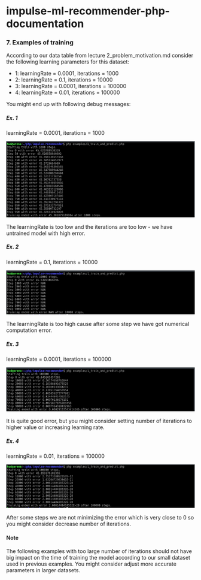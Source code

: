 # impulse-ml-recommender-php-documentation

### 7. Examples of training

According to our data table from lecture 2_problem_motivation.md consider the following learning parameters
for this dataset:

 - 1: learningRate = 0.0001, iterations = 1000
 - 2: learningRate = 0.1, iterations = 10000
 - 3: learningRate = 0.0001, iterations = 100000
 - 4: learningRate = 0.01, iterations = 100000
 
You might end up with following debug messages:

##### Ex. 1

learningRate = 0.0001, iterations = 1000

![Ex. 1](img/training_example_1.png?raw=true)


The learningRate is too low and the iterations are too low - we have untrained model with high error.

##### Ex. 2

learningRate = 0.1, iterations = 10000

![Ex. 2](img/training_example_2.png?raw=true)

The learningRate is too high cause after some step we have got numerical computation error.

##### Ex. 3

learningRate = 0.0001, iterations = 100000

![Ex. 3](img/training_example_3.png?raw=true)

It is quite good error, but you might consider setting number of iterations to higher value or
increasing learning rate.

##### Ex. 4

learningRate = 0.01, iterations = 100000

![Ex. 4](img/training_example_4.png?raw=true)

After some steps we are not minimizing the error which is very close to 0
so you might consider decrease number of iterations.

#### Note

The following examples with too large number of iterations should not have big impact on the time of
training the model according to our small dataset used in previous examples.
You might consider adjust more accurate parameters in larger datasets.